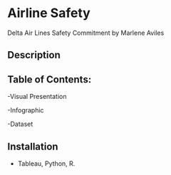 # Airline Safety 

Delta Air Lines Safety Commitment by Marlene Aviles

## Description



## Table of Contents:
-Visual Presentation

-Infographic

-Dataset


## Installation
- Tableau, Python, R. 

